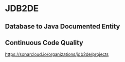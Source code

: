 # JDB2DE
## Database to Java Documented Entity

## Continuous Code Quality
https://sonarcloud.io/organizations/jdb2de/projects

